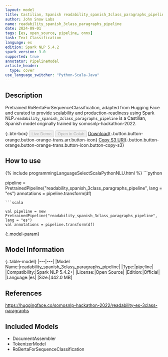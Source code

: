 ```yaml
---
layout: model
title: Castilian, Spanish readability_spanish_3class_paragraphs_pipeline pipeline RoBertaForSequenceClassification from somosnlp-hackathon-2022
author: John Snow Labs
name: readability_spanish_3class_paragraphs_pipeline
date: 2024-09-01
tags: [es, open_source, pipeline, onnx]
task: Text Classification
language: es
edition: Spark NLP 5.4.2
spark_version: 3.0
supported: true
annotator: PipelineModel
article_header:
  type: cover
use_language_switcher: "Python-Scala-Java"
---
```


## Description

Pretrained RoBertaForSequenceClassification, adapted from Hugging Face and curated to provide scalability and production-readiness using Spark NLP.`readability_spanish_3class_paragraphs_pipeline` is a Castilian, Spanish model originally trained by somosnlp-hackathon-2022.

{:.btn-box}
<button class="button button-orange" disabled>Live Demo</button>
<button class="button button-orange" disabled>Open in Colab</button>
[Download](https://s3.amazonaws.com/auxdata.johnsnowlabs.com/public/models/readability_spanish_3class_paragraphs_pipeline_es_5.4.2_3.0_1725195389419.zip){:.button.button-orange.button-orange-trans.arr.button-icon}
[Copy S3 URI](s3://auxdata.johnsnowlabs.com/public/models/readability_spanish_3class_paragraphs_pipeline_es_5.4.2_3.0_1725195389419.zip){:.button.button-orange.button-orange-trans.button-icon.button-copy-s3}

## How to use



<div class="tabs-box" markdown="1">
{% include programmingLanguageSelectScalaPythonNLU.html %}
```python

pipeline = PretrainedPipeline("readability_spanish_3class_paragraphs_pipeline", lang = "es")
annotations =  pipeline.transform(df)   

```
```scala

val pipeline = new PretrainedPipeline("readability_spanish_3class_paragraphs_pipeline", lang = "es")
val annotations = pipeline.transform(df)

```
</div>

{:.model-param}
## Model Information

{:.table-model}
|---|---|
|Model Name:|readability_spanish_3class_paragraphs_pipeline|
|Type:|pipeline|
|Compatibility:|Spark NLP 5.4.2+|
|License:|Open Source|
|Edition:|Official|
|Language:|es|
|Size:|442.0 MB|

## References

https://huggingface.co/somosnlp-hackathon-2022/readability-es-3class-paragraphs

## Included Models

- DocumentAssembler
- TokenizerModel
- RoBertaForSequenceClassification